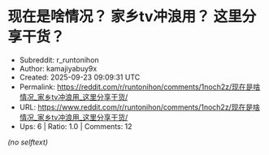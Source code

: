 # 现在是啥情况？ 家乡tv冲浪用？ 这里分享干货？

- Subreddit: r_runtonihon
- Author: kamajiyabuy9x
- Created: 2025-09-23 09:09:31 UTC
- Permalink: https://reddit.com/r/runtonihon/comments/1noch2z/现在是啥情况_家乡tv冲浪用_这里分享干货/
- URL: https://www.reddit.com/r/runtonihon/comments/1noch2z/现在是啥情况_家乡tv冲浪用_这里分享干货/
- Ups: 6 | Ratio: 1.0 | Comments: 12

_(no selftext)_
